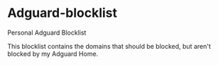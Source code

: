 # Adguard-blocklist
Personal Adguard Blocklist

This blocklist contains the domains that should be blocked, but aren't blocked by my Adguard Home.
